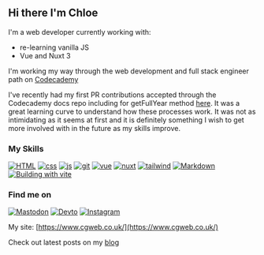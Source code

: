 ## Hi there I'm Chloe

I'm a web developer currently working with:

- re-learning vanilla JS
- Vue and Nuxt 3

I'm working my way through the web development and full stack engineer path on [Codecademy](https://www.codecademy.com)

I've recently had my first PR contributions accepted through the Codecademy docs repo including for getFullYear method [here](https://www.codecademy.com/resources/docs/javascript/dates/getFullYear). It was a great learning curve to understand how these processes work. It was not as intimidating as it seems at first and it is definitely something I wish to get more involved with in the future as my skills improve.

### My Skills

[![HTML](https://skillicons.dev/icons?i=html)](https://developer.mozilla.org/en-US/docs/Web/HTML)
[![css](https://skillicons.dev/icons?i=css)](https://developer.mozilla.org/en-US/docs/Web/CSS)
[![js](https://skillicons.dev/icons?i=js)](https://developer.mozilla.org/en-US/docs/Web/JavaScript)
[![git](https://skillicons.dev/icons?i=git)](https://git-scm.com/)
[![vue](https://skillicons.dev/icons?i=vue)](https://vuejs.org/guide/introduction.html)
[![nuxt](https://skillicons.dev/icons?i=nuxt)](https://nuxt.com/docs/getting-started/installation)
[![tailwind](https://skillicons.dev/icons?i=tailwindcss)](https://tailwindcss.com/docs/installation)
[![Markdown](https://skillicons.dev/icons?i=md)](https://www.markdownguide.org/getting-started/)
[![Building with vite](https://skillicons.dev/icons?i=vite)](https://vitejs.dev/)

### Find me on
[![Mastodon](https://skillicons.dev/icons?i=mastodon)](https://techhub.social/@cguttweb)
[![Devto](https://skillicons.dev/icons?i=devto)](https://dev.to/cguttweb)
[![Instagram](https://skillicons.dev/icons?i=instagram)](https://instagram.com/cguttweb2017)

My site: [https://www.cgweb.co.uk/](https://www.cgweb.co.uk/)

Check out latest posts on my [blog](https://cgweb.co.uk/blog)

<!-- ### Check my blog latest posts: -->

<!-- BLOG-POST-LIST: START -->
<!-- BLOG-POST-LIST:END -->

<!--
**cguttweb/cguttweb** is a ✨ _special_ ✨ repository because its `README.md` (this file) appears on your GitHub profile.

Here are some ideas to get you started:

- 🔭 I’m currently working on ...
- 🌱 I’m currently learning ...
- 👯 I’m looking to collaborate on ...
- 🤔 I’m looking for help with ...
- 💬 Ask me about ...
- 📫 How to reach me: ...
- 😄 Pronouns: ...
- ⚡ Fun fact: ...
-->

